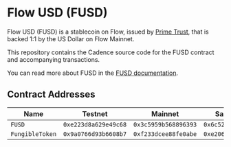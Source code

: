 # Flow USD (FUSD)

Flow USD (FUSD) is a stablecoin on Flow, 
issued by [Prime Trust](https://www.primetrust.com/), 
that is backed 1:1 by the US Dollar on Flow Mainnet.

This repository contains the Cadence source code for the FUSD contract
and accompanying transactions.

You can read more about FUSD in the [FUSD documentation](https://docs.onflow.org/fusd).

## Contract Addresses

|Name|Testnet|Mainnet|Sandboxnet|
|----|-------|-------|----------|
|`FUSD`|`0xe223d8a629e49c68`|`0x3c5959b568896393`|`0x6c52cbc80f034d1b`|
|`FungibleToken`|`0x9a0766d93b6608b7`|`0xf233dcee88fe0abe`|`0xe20612a0776ca4bf`|
